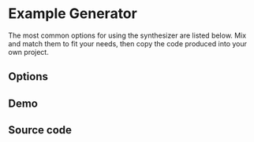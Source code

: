 # Example Generator

The most common options for using the synthesizer are listed below. Mix and match them to fit your needs, then copy the code produced into your own project.

## Options

<sandbox-input></sandbox-input>

## Demo

<sandbox-output></sandbox-output>

## Source code

<sandbox-code></sandbox-code>

